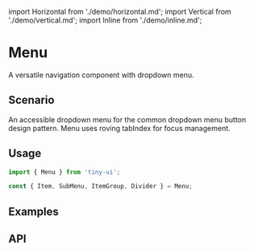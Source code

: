 import Horizontal from './demo/horizontal.md';
import Vertical from './demo/vertical.md';
import Inline from './demo/inline.md';

# Menu

A versatile navigation component with dropdown menu.

## Scenario

An accessible dropdown menu for the common dropdown menu button design pattern. Menu uses roving tabIndex for focus management.

## Usage

```jsx
import { Menu } from 'tiny-ui';

const { Item, SubMenu, ItemGroup, Divider } = Menu;
```

## Examples

<Horizontal />
<Vertical />
<Inline />


## API
